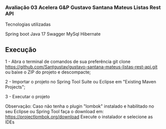 <h3>Avaliação 03 Acelera G&P Gustavo Santana Mateus Listas Rest API </h3>

Tecnologias utilizadas

Spring boot
Java 17
Swagger
MySql
Hibernate

<h2>Execução</h2>

1 - Abra o terminal de comandos de sua preferência
git clone https://github.com/Santgustav/gustavo-santana-mateus-listas-rest-api.git
ou baixe o ZIP do projeto e descompacte;

2 - Importar o projeto no Spring Tool Suite ou Eclipse em "Existing Maven Projects";

3 - Executar o projeto

Observação: Caso não tenha o plugin "lombok" instalado e habilitado no seu Eclipse ou Spring Tool faça o download em:
https://projectlombok.org/download
Execute o instalador e selecione as IDEs